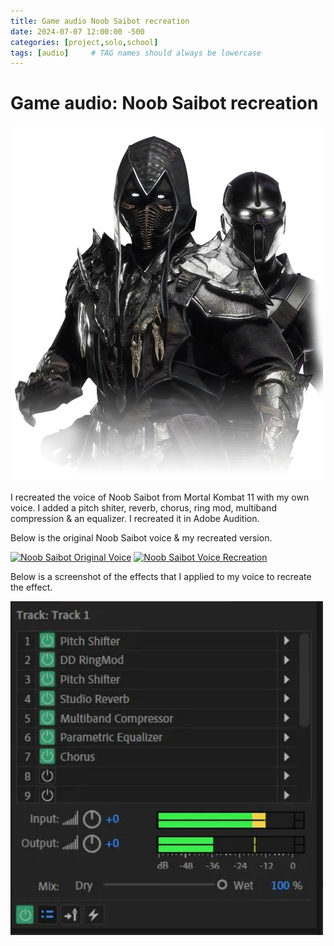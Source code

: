 ```yaml
---
title: Game audio Noob Saibot recreation
date: 2024-07-07 12:00:00 -500
categories: [project,solo,school]
tags: [audio]     # TAG names should always be lowercase
---
```


# Game audio: Noob Saibot recreation

<img src="../assets/images/Audio/NoobSaibot/noob_saibot_mk11.webp" width="500"/>

I recreated the voice of Noob Saibot from Mortal Kombat 11 with my own voice. I added a pitch shiter, reverb, chorus, ring mod, multiband compression & an equalizer. I recreated it in Adobe Audition. 

Below is the original Noob Saibot voice & my recreated version.

[![Noob Saibot Original Voice](https://img.youtube.com/vi/WyjkpKtUgkQ/0.jpg)](https://www.youtube.com/watch?v=WyjkpKtUgkQ "Noob Saibot Original")
[![Noob Saibot Voice Recreation](https://img.youtube.com/vi/JAX_ibAxxJU/0.jpg)](https://www.youtube.com/watch?v=JAX_ibAxxJU "Noob Saibot Voice Recreation")

Below is a screenshot of the effects that I applied to my voice to recreate the effect.

<img src="../assets/images/Audio/NoobSaibot/effects.webp" width="500"/>
